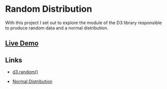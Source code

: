 # Random Distribution

With this project I set out to explore the module of the D3 library responsible to produce random data and a normal distribution.

## [Live Demo](https://codepen.io/borntofrappe/full/wvKwRoB)

## Links

- [d3.random()](https://github.com/d3/d3-random)

- [Normal Distribution](https://en.wikipedia.org/wiki/Normal_distribution)
